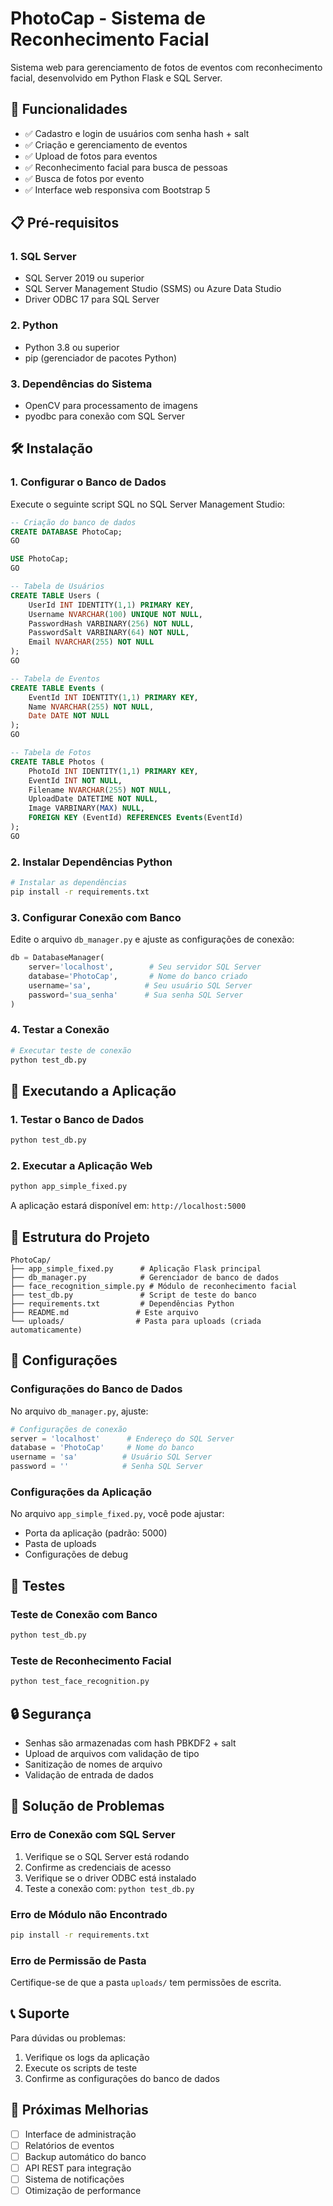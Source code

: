 # PhotoCap - Sistema de Reconhecimento Facial

Sistema web para gerenciamento de fotos de eventos com reconhecimento facial, desenvolvido em Python Flask e SQL Server.

## 🚀 Funcionalidades

- ✅ Cadastro e login de usuários com senha hash + salt
- ✅ Criação e gerenciamento de eventos
- ✅ Upload de fotos para eventos
- ✅ Reconhecimento facial para busca de pessoas
- ✅ Busca de fotos por evento
- ✅ Interface web responsiva com Bootstrap 5

## 📋 Pré-requisitos

### 1. SQL Server
- SQL Server 2019 ou superior
- SQL Server Management Studio (SSMS) ou Azure Data Studio
- Driver ODBC 17 para SQL Server

### 2. Python
- Python 3.8 ou superior
- pip (gerenciador de pacotes Python)

### 3. Dependências do Sistema
- OpenCV para processamento de imagens
- pyodbc para conexão com SQL Server

## 🛠️ Instalação

### 1. Configurar o Banco de Dados

Execute o seguinte script SQL no SQL Server Management Studio:

```sql
-- Criação do banco de dados
CREATE DATABASE PhotoCap;
GO

USE PhotoCap;
GO

-- Tabela de Usuários
CREATE TABLE Users (
    UserId INT IDENTITY(1,1) PRIMARY KEY,
    Username NVARCHAR(100) UNIQUE NOT NULL,
    PasswordHash VARBINARY(256) NOT NULL,
    PasswordSalt VARBINARY(64) NOT NULL,
    Email NVARCHAR(255) NOT NULL
);
GO

-- Tabela de Eventos
CREATE TABLE Events (
    EventId INT IDENTITY(1,1) PRIMARY KEY,
    Name NVARCHAR(255) NOT NULL,
    Date DATE NOT NULL
);
GO

-- Tabela de Fotos
CREATE TABLE Photos (
    PhotoId INT IDENTITY(1,1) PRIMARY KEY,
    EventId INT NOT NULL,
    Filename NVARCHAR(255) NOT NULL,
    UploadDate DATETIME NOT NULL,
    Image VARBINARY(MAX) NULL,
    FOREIGN KEY (EventId) REFERENCES Events(EventId)
);
GO
```

### 2. Instalar Dependências Python

```bash
# Instalar as dependências
pip install -r requirements.txt
```

### 3. Configurar Conexão com Banco

Edite o arquivo `db_manager.py` e ajuste as configurações de conexão:

```python
db = DatabaseManager(
    server='localhost',        # Seu servidor SQL Server
    database='PhotoCap',       # Nome do banco criado
    username='sa',            # Seu usuário SQL Server
    password='sua_senha'      # Sua senha SQL Server
)
```

### 4. Testar a Conexão

```bash
# Executar teste de conexão
python test_db.py
```

## 🚀 Executando a Aplicação

### 1. Testar o Banco de Dados

```bash
python test_db.py
```

### 2. Executar a Aplicação Web

```bash
python app_simple_fixed.py
```

A aplicação estará disponível em: `http://localhost:5000`

## 📁 Estrutura do Projeto

```
PhotoCap/
├── app_simple_fixed.py      # Aplicação Flask principal
├── db_manager.py            # Gerenciador de banco de dados
├── face_recognition_simple.py # Módulo de reconhecimento facial
├── test_db.py               # Script de teste do banco
├── requirements.txt         # Dependências Python
├── README.md               # Este arquivo
└── uploads/                # Pasta para uploads (criada automaticamente)
```

## 🔧 Configurações

### Configurações do Banco de Dados

No arquivo `db_manager.py`, ajuste:

```python
# Configurações de conexão
server = 'localhost'      # Endereço do SQL Server
database = 'PhotoCap'     # Nome do banco
username = 'sa'          # Usuário SQL Server
password = ''            # Senha SQL Server
```

### Configurações da Aplicação

No arquivo `app_simple_fixed.py`, você pode ajustar:

- Porta da aplicação (padrão: 5000)
- Pasta de uploads
- Configurações de debug

## 🧪 Testes

### Teste de Conexão com Banco

```bash
python test_db.py
```

### Teste de Reconhecimento Facial

```bash
python test_face_recognition.py
```

## 🔒 Segurança

- Senhas são armazenadas com hash PBKDF2 + salt
- Upload de arquivos com validação de tipo
- Sanitização de nomes de arquivo
- Validação de entrada de dados

## 🐛 Solução de Problemas

### Erro de Conexão com SQL Server

1. Verifique se o SQL Server está rodando
2. Confirme as credenciais de acesso
3. Verifique se o driver ODBC está instalado
4. Teste a conexão com: `python test_db.py`

### Erro de Módulo não Encontrado

```bash
pip install -r requirements.txt
```

### Erro de Permissão de Pasta

Certifique-se de que a pasta `uploads/` tem permissões de escrita.

## 📞 Suporte

Para dúvidas ou problemas:

1. Verifique os logs da aplicação
2. Execute os scripts de teste
3. Confirme as configurações do banco de dados

## 🔄 Próximas Melhorias

- [ ] Interface de administração
- [ ] Relatórios de eventos
- [ ] Backup automático do banco
- [ ] API REST para integração
- [ ] Sistema de notificações
- [ ] Otimização de performance 